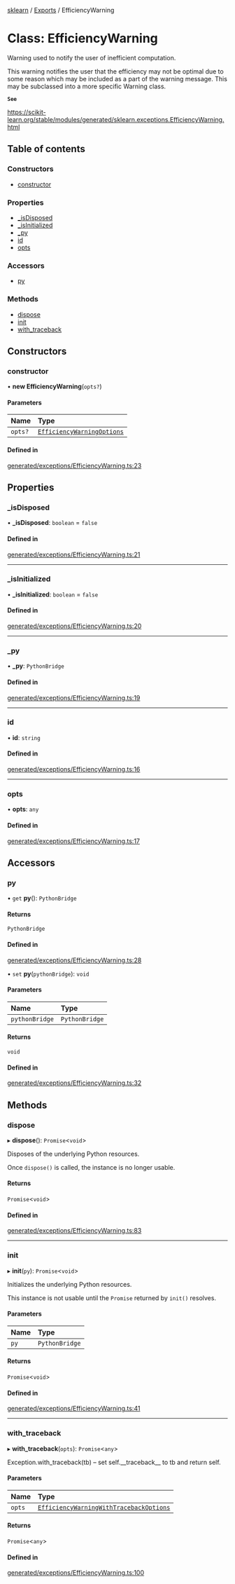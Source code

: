 [sklearn](../readme.md) / [Exports](../modules.md) / EfficiencyWarning

# Class: EfficiencyWarning

Warning used to notify the user of inefficient computation.

This warning notifies the user that the efficiency may not be optimal due to some reason which may be included as a part of the warning message. This may be subclassed into a more specific Warning class.

**`See`**

https://scikit-learn.org/stable/modules/generated/sklearn.exceptions.EfficiencyWarning.html

## Table of contents

### Constructors

- [constructor](EfficiencyWarning.md#constructor)

### Properties

- [\_isDisposed](EfficiencyWarning.md#_isdisposed)
- [\_isInitialized](EfficiencyWarning.md#_isinitialized)
- [\_py](EfficiencyWarning.md#_py)
- [id](EfficiencyWarning.md#id)
- [opts](EfficiencyWarning.md#opts)

### Accessors

- [py](EfficiencyWarning.md#py)

### Methods

- [dispose](EfficiencyWarning.md#dispose)
- [init](EfficiencyWarning.md#init)
- [with\_traceback](EfficiencyWarning.md#with_traceback)

## Constructors

### constructor

• **new EfficiencyWarning**(`opts?`)

#### Parameters

| Name | Type |
| :------ | :------ |
| `opts?` | [`EfficiencyWarningOptions`](../interfaces/EfficiencyWarningOptions.md) |

#### Defined in

[generated/exceptions/EfficiencyWarning.ts:23](https://github.com/transitive-bullshit/scikit-learn-ts/blob/367336a/packages/sklearn/src/generated/exceptions/EfficiencyWarning.ts#L23)

## Properties

### \_isDisposed

• **\_isDisposed**: `boolean` = `false`

#### Defined in

[generated/exceptions/EfficiencyWarning.ts:21](https://github.com/transitive-bullshit/scikit-learn-ts/blob/367336a/packages/sklearn/src/generated/exceptions/EfficiencyWarning.ts#L21)

___

### \_isInitialized

• **\_isInitialized**: `boolean` = `false`

#### Defined in

[generated/exceptions/EfficiencyWarning.ts:20](https://github.com/transitive-bullshit/scikit-learn-ts/blob/367336a/packages/sklearn/src/generated/exceptions/EfficiencyWarning.ts#L20)

___

### \_py

• **\_py**: `PythonBridge`

#### Defined in

[generated/exceptions/EfficiencyWarning.ts:19](https://github.com/transitive-bullshit/scikit-learn-ts/blob/367336a/packages/sklearn/src/generated/exceptions/EfficiencyWarning.ts#L19)

___

### id

• **id**: `string`

#### Defined in

[generated/exceptions/EfficiencyWarning.ts:16](https://github.com/transitive-bullshit/scikit-learn-ts/blob/367336a/packages/sklearn/src/generated/exceptions/EfficiencyWarning.ts#L16)

___

### opts

• **opts**: `any`

#### Defined in

[generated/exceptions/EfficiencyWarning.ts:17](https://github.com/transitive-bullshit/scikit-learn-ts/blob/367336a/packages/sklearn/src/generated/exceptions/EfficiencyWarning.ts#L17)

## Accessors

### py

• `get` **py**(): `PythonBridge`

#### Returns

`PythonBridge`

#### Defined in

[generated/exceptions/EfficiencyWarning.ts:28](https://github.com/transitive-bullshit/scikit-learn-ts/blob/367336a/packages/sklearn/src/generated/exceptions/EfficiencyWarning.ts#L28)

• `set` **py**(`pythonBridge`): `void`

#### Parameters

| Name | Type |
| :------ | :------ |
| `pythonBridge` | `PythonBridge` |

#### Returns

`void`

#### Defined in

[generated/exceptions/EfficiencyWarning.ts:32](https://github.com/transitive-bullshit/scikit-learn-ts/blob/367336a/packages/sklearn/src/generated/exceptions/EfficiencyWarning.ts#L32)

## Methods

### dispose

▸ **dispose**(): `Promise`<`void`\>

Disposes of the underlying Python resources.

Once `dispose()` is called, the instance is no longer usable.

#### Returns

`Promise`<`void`\>

#### Defined in

[generated/exceptions/EfficiencyWarning.ts:83](https://github.com/transitive-bullshit/scikit-learn-ts/blob/367336a/packages/sklearn/src/generated/exceptions/EfficiencyWarning.ts#L83)

___

### init

▸ **init**(`py`): `Promise`<`void`\>

Initializes the underlying Python resources.

This instance is not usable until the `Promise` returned by `init()` resolves.

#### Parameters

| Name | Type |
| :------ | :------ |
| `py` | `PythonBridge` |

#### Returns

`Promise`<`void`\>

#### Defined in

[generated/exceptions/EfficiencyWarning.ts:41](https://github.com/transitive-bullshit/scikit-learn-ts/blob/367336a/packages/sklearn/src/generated/exceptions/EfficiencyWarning.ts#L41)

___

### with\_traceback

▸ **with_traceback**(`opts`): `Promise`<`any`\>

Exception.with\_traceback(tb) – set self.\_\_traceback\_\_ to tb and return self.

#### Parameters

| Name | Type |
| :------ | :------ |
| `opts` | [`EfficiencyWarningWithTracebackOptions`](../interfaces/EfficiencyWarningWithTracebackOptions.md) |

#### Returns

`Promise`<`any`\>

#### Defined in

[generated/exceptions/EfficiencyWarning.ts:100](https://github.com/transitive-bullshit/scikit-learn-ts/blob/367336a/packages/sklearn/src/generated/exceptions/EfficiencyWarning.ts#L100)

